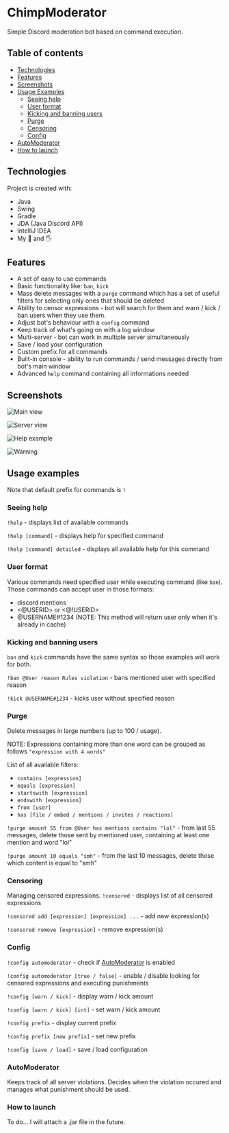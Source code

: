 # ChimpModerator

Simple Discord moderation bot based on command execution.

## Table of contents
* [Technologies](#technologies)
* [Features](#features)
* [Screenshots](#screenshots)
* [Usage Examples](#usage-examples)
  * [Seeing help](#seeing-help)
  * [User format](#user-format)
  * [Kicking and banning users](#kicking-and-banning-users)
  * [Purge](#purge)
  * [Censoring](#censoring)
  * [Config](#config)
* [AutoModerator](#automoderator)
* [How to launch](#how-to-launch)

## Technologies

Project is created with:

  * Java
  * Swing
  * Gradle
  * JDA (Java Discord API)
  * IntelliJ IDEA
  * My 🧠 and 🖐
  
## Features
  * A set of easy to use commands
  * Basic functionality like: `ban`, `kick`
  * Mass delete messages with a `purge` command which has a set of useful filters for selecting only ones that should be deleted
  * Ability to censor expressions - bot will search for them and warn / kick / ban users when they use them.
  * Adjust bot's behaviour with a `config` command
  * Keep track of what's going on with a log window
  * Multi-server - bot can work in multiple server simultaneously
  * Save / load your configuration
  * Custom prefix for all commands
  * Built-in console - ability to run commands / send messages directly from bot's main window
  * Advanced `help` command containing all informations needed

## Screenshots
![Main view](https://i.imgur.com/pwcezgC.png)

![Server view](https://i.imgur.com/Xj4JWc9.png)

![Help example](https://i.imgur.com/KKJv48J.png)

![Warning](https://i.imgur.com/acYw5BX.png)

## Usage examples
Note that default prefix for commands is `!`

### Seeing help

`!help` - displays list of available commands

`!help [command]` - displays help for specified command

`!help [command] detailed` - displays all available help for this command

### User format

Various commands need specified user while executing command (like `ban`).
Those commands can accept user in those formats:
- discord mentions
- <@USERID> or <@!USERID>
- @USERNAME#1234 (NOTE: This method will return user only when it's already in cache)


### Kicking and banning users

`ban` and `kick` commands have the same syntax so those examples will work for both. 

`!ban @User reason Rules violation` - bans mentioned user with specified reason

`!kick @USERNAME#1234` - kicks user without specified reason

### Purge

Delete messages in large numbers (up to 100 / usage).

NOTE: Expressions containing more than one word can be grouped as follows `"expression with 4 words"`

List of all available filters:
  * `contains [expression]`
  * `equals [expression]`
  * `startswith [expression]`
  * `endswith [expression]`
  * `from [user]`
  * `has [file / embed / mentions / invites / reactions]`

`!purge amount 55 from @User has mentions contains "lol"` - from last 55 messages, delete those sent by mentioned user, containing at least one mention and word "lol"

`!purge amount 10 equals "smh"` - from the last 10 messages, delete those which content is equal to "smh"

### Censoring

Managing censored expressions. 
`!censored` - displays list of all censored expressions

`!censored add [expression] [expression] ...` - add new expression(s)

`!censored remove [expression]` - remove expression(s)

### Config

`!config automoderator` - check if [AutoModerator](#automoderator) is enabled

`!config automoderator [true / false]` - enable / disable looking for censored expressions and executing punishments

`!config [warn / kick]` - display warn / kick amount

`!config [warn / kick] [int]` - set warn / kick amount

`!config prefix` - display current prefix

`!config prefix [new prefix]` - set new prefix

`!config [save / load]` - save / load configuration

### AutoModerator

Keeps track of all server violations. Decides when the violation occured and manages what punishment should be used. 


### How to launch

To do...
I will attach a .jar file in the future.
